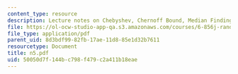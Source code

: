 ```yaml
---
content_type: resource
description: Lecture notes on Chebyshev, Chernoff Bound, Median Finding and Routing.
file: https://ol-ocw-studio-app-qa.s3.amazonaws.com/courses/6-856j-randomized-algorithms-fall-2002/50050d7f144bc798f479c2a411b18eae_n5.pdf
file_type: application/pdf
parent_uid: 8d3bdf99-82fb-17ae-11d8-85e1d32b7611
resourcetype: Document
title: n5.pdf
uid: 50050d7f-144b-c798-f479-c2a411b18eae
---
```

